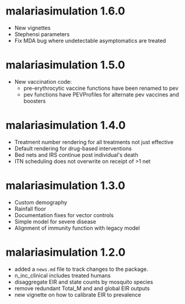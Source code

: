 # malariasimulation 1.6.0

  * New vignettes
  * Stephensi parameters
  * Fix MDA bug where undetectable asymptomatics are treated

# malariasimulation 1.5.0

  * New vaccination code:
    * pre-erythrocytic vaccine functions have been renamed to pev
    * pev functions have PEVProfiles for alternate pev vaccines and boosters

# malariasimulation 1.4.0

  * Treatment number rendering for all treatments not just effective
  * Default rendering for drug-based interventions
  * Bed nets and IRS continue post individual's death
  * ITN scheduling does not overwrite on receipt of >1 net

# malariasimulation 1.3.0

  * Custom demography
  * Rainfall floor
  * Documentation fixes for vector controls
  * Simple model for severe disease
  * Alignment of immunity function with legacy model

# malariasimulation 1.2.0

  * added a `news.md` file to track changes to the package.
  * n_inc_clinical includes treated humans
  * disaggregate EIR and state counts by mosquito species
  * remove redundant Total_M and and global EIR outputs
  * new vignette on how to calibrate EIR to prevalence
